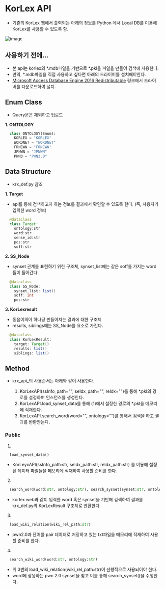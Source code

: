 # KorLex API
  - 기존의 KorLex 웹에서 출력되는 아래의 정보를 Python 에서 Local DB를 이용해 KorLex를 사용할 수 있도록 함.
  
  ![image](https://user-images.githubusercontent.com/30927066/148867056-a93b3536-89af-4354-944b-94022e9272f4.png)

  
## 사용하기 전에...
  - 본 api는 korlex의 \*.mdb파일을 기반으로 \*.pkl을 파일을 만들어 검색에 사용한다.
  - 만약, \*.mdb파일을 직접 사용하고 싶다면 아래의 드라이버를 설치해야한다.
  - [Microsoft Access Database Engine 2016 Redistributable](https://www.microsoft.com/en-us/download/details.aspx?id=54920) 링크에서 드라이버를 다운로드하여 설치.

## Enum Class
  - Query문은 제외하고 업로드
  
  **1. ONTOLOGY**
  ~~~python
    class ONTOLOGY(Enum):
      KORLEX = "KORLEX"
      WORDNET = "WORDNET"
      FRNEWN = "FRNEWN"
      JPNWN = "JPNWN"
      PWN3 = "PWN3.0"
  ~~~

## Data Structure
  - krx_def.py 참조
  
  **1. Target**
  
  - api를 통해 검색하고자 하는 정보를 결과에서 확인할 수 있도록 한다. (즉, 사용자가 입력한 word 정보)
  
  ~~~java
    @dataclass
    class Target:
      ontology:str
      word:str
      sense_id:str
      pos:str
      soff:str
  ~~~
  
  **2. SS_Node**
  
  - synset 관계를 표현하기 위한 구조체, synset_list에는 같은 soff를 가지는 word들이 들어간다.
  
  ~~~java
    @dataclass
    class SS_Node:
      synset_list: list()
      soff: int
      pos:str
  ~~~
  
  **3. KorLexresult**
  
  - 동음이의어 하나당 만들어지는 결과에 대한 구조체
  - results, siblings에는 SS_Node를 요소로 가진다.
  
  ~~~java
    @dataclass
    class KorLexResult:
      target: Target()
      results: list()
      siblings: list()
  ~~~  

## Method
  - krx_api_의 사용순서는 아래와 같이 사용한다.
    
    1) KorLexAPI(ssInfo_path="", seIdx_path="", reIdx="")를 통해 \*.pkl의 경로를 설정하며 인스턴스를 생성한다.
    2) KorLexAPI.load_synset_data를 통해 (1)에서 설정한 경로의 \*.pkl을 메모리에 적재한다.
    3) KorLexAPI.search_word(word="", ontology="")를 통해서 검색을 하고 결과를 반환받는다.

  ### Public
  
  1. 

  ~~~python
    load_synset_data()
  ~~~
  
  - KorLeyxAPI(ssInfo_path:str, seIdx_path:str, reIdx_path:str) 를 이용해 설정된 데이터 파일들을 메모리에 적재하여 사용할 준비를 한다.
  
  2. 
  
  ~~~python 
    search_word(word:str, ontology:str), search_sysnet(synset:str, ontology:str)
  ~~~
  
  - korlex web과 같이 입력한 word 혹은 synset을 기반해 검색하여 결과를 krx_def.py의 KorLexResult 구조체로 반환한다.

  3.
  
  ~~~python
    load_wiki_relation(wiki_rel_path:str)
  ~~~
  
  - pwn2.0과 단어를 pair 데이터로 저장하고 있는 txt파일을 메모리에 적재하여 사용할 준비를 한다.

  4.
  
  ~~~python
    search_wiki_word(word:str, ontology:str)
  ~~~
  
  - 위 3번의 load_wiki_relation(wiki_rel_path:str)이 선행적으로 사용되어야 한다.
  - word에 상응하는 pwn 2.0 synset을 찾고 이를 통해 search_synset()을 수행한다.
